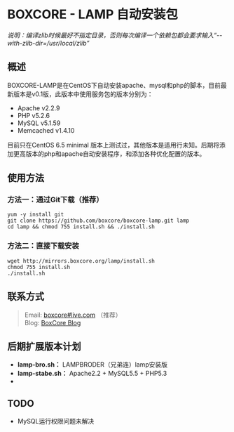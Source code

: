 BOXCORE - LAMP 自动安装包
===================

*说明：编译zlib时候最好不指定目录，否则每次编译一个依赖包都会要求输入“--with-zlib-dir=/usr/local/zlib”*

概述
-----------
BOXCORE-LAMP是在CentOS下自动安装apache、mysql和php的脚本，目前最新版本是v0.1版，此版本中使用服务包的版本分别为：

- 	Apache v2.2.9
- 	PHP v5.2.6
- 	MySQL v5.1.59
- 	Memcached v1.4.10

 目前只在CentOS 6.5 minimal 版本上测试过，其他版本是适用行未知。后期将添加更高版本的php和apache自动安装程序，和添加各种优化配置的版本。

使用方法
-------------------

###  方法一：通过Git下载（推荐） ###

	yum -y install git
	git clone https://github.com/boxcore/boxcore-lamp.git lamp
	cd lamp && chmod 755 install.sh && ./install.sh

###  方法二：直接下载安装 ###

	wget http://mirrors.boxcore.org/lamp/install.sh
	chmod 755 install.sh
	./install.sh

联系方式
--------

> Email: [boxcore#live.com](boxcore#live.com) （推荐）   
> Blog: [BoxCore Blog](http://blog.boxcore.org/)  

后期扩展版本计划
----------------

- **lamp-bro.sh：** LAMPBRODER（兄弟连）lamp安装版
- **lamp-stabe.sh：** Apache2.2 + MySQL5.5 + PHP5.3
- 

TODO
-----------------
- MySQL运行权限问题未解决

